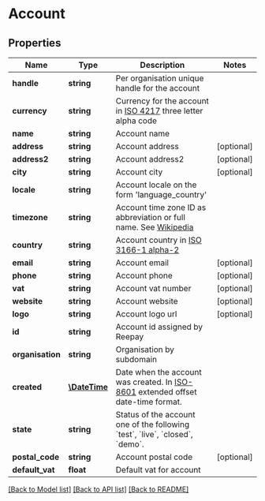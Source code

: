 # Account

## Properties
Name | Type | Description | Notes
------------ | ------------- | ------------- | -------------
**handle** | **string** | Per organisation unique handle for the account | 
**currency** | **string** | Currency for the account in [ISO 4217](http://da.wikipedia.org/wiki/ISO_4217) three letter alpha code | 
**name** | **string** | Account name | 
**address** | **string** | Account address | [optional] 
**address2** | **string** | Account address2 | [optional] 
**city** | **string** | Account city | [optional] 
**locale** | **string** | Account locale on the form &#39;language_country&#39; | 
**timezone** | **string** | Account time zone ID as abbreviation or full name. See [Wikipedia](http://en.wikipedia.org/wiki/List_of_tz_database_time_zones) | 
**country** | **string** | Account country in [ISO 3166-1 alpha-2](http://en.wikipedia.org/wiki/ISO_3166-1_alpha-2) | 
**email** | **string** | Account email | [optional] 
**phone** | **string** | Account phone | [optional] 
**vat** | **string** | Account vat number | [optional] 
**website** | **string** | Account website | [optional] 
**logo** | **string** | Account logo url | [optional] 
**id** | **string** | Account id assigned by Reepay | 
**organisation** | **string** | Organisation by subdomain | 
**created** | [**\DateTime**](\DateTime.md) | Date when the account was created. In [ISO-8601](http://en.wikipedia.org/wiki/ISO_8601) extended offset date-time format. | 
**state** | **string** | Status of the account one of the following &#x60;test&#x60;, &#x60;live&#x60;, &#x60;closed&#x60;, &#x60;demo&#x60;. | 
**postal_code** | **string** | Account postal code | [optional] 
**default_vat** | **float** | Default vat for account | 

[[Back to Model list]](../README.md#documentation-for-models) [[Back to API list]](../README.md#documentation-for-api-endpoints) [[Back to README]](../README.md)


